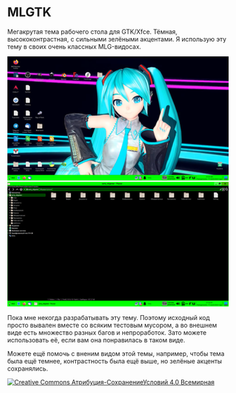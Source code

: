 # MLGTK

Мегакрутая тема рабочего стола для GTK/Xfce. Тёмная, высококонтрастная, с сильными зелёными акцентами. Я использую эту тему в своих очень классных MLG-видосах.

![Рабочий стол с этой темой](share/desktop.png)
![Проводник с этой темой](share/explorer.png)

Пока мне некогда разрабатывать эту тему. Поэтому исходный код просто вывален вместе со всяким тестовым мусором, а во внешнем виде есть множество разных багов и непроработок. Зато можете использовать её, если вам она понравилась в таком виде.

Можете ещё помочь с вненим видом этой темы, например, чтобы тема была ещё темнее, контрастность была ещё выше, но зелёные акценты сохранялись.

[![Creative Commons Атрибуция-СохранениеУсловий 4.0 Всемирная](https://mirrors.creativecommons.org/presskit/buttons/88x31/svg/by-sa.svg)](https://creativecommons.org/licenses/by-sa/4.0/deed.ru)